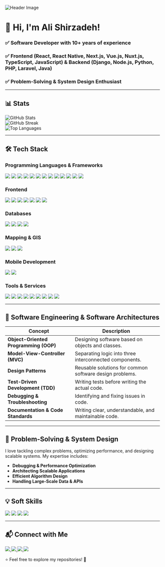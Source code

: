 ![Header Image](https://media.licdn.com/dms/image/v2/D4D16AQGVpxs9Ol8XTg/profile-displaybackgroundimage-shrink_350_1400/profile-displaybackgroundimage-shrink_350_1400/0/1738245292323?e=1747267200&v=beta&t=Nn2nKUo-pvTGSC8c9z9f7zUvUrQuTd6lMmW29vqRlnY)

# 👋 Hi, I'm Ali Shirzadeh!

### ✅ **Software Developer** with **10+ years of experience**  
### ✅ **Frontend (React, React Native, Next.js, Vue.js, Nuxt.js, TypeScript, JavaScript)** & **Backend (Django, Node.js, Python, PHP, Laravel, Java)**  
### ✅ **Problem-Solving & System Design Enthusiast**  

---

## 📊 **Stats**  
<div align="left">
  <img src="https://github-readme-stats.vercel.app/api?username=yourusername&show_icons=true&hide_title=true&count_private=true&hide=prs&theme=tokyonight" alt="GitHub Stats" />
</div>

<div align="left">
  <img src="https://github-readme-streak-stats.herokuapp.com/?user=yourusername&theme=tokyonight" alt="GitHub Streak" />
</div>

<div align="left">
  <img src="https://github-readme-stats.vercel.app/api/top-langs/?username=yourusername&layout=compact&langs_count=10&theme=tokyonight" alt="Top Languages" />
</div>

---

## 🛠️ **Tech Stack**  

### **Programming Languages & Frameworks**
<div align="left">
  <img src="https://img.shields.io/badge/JavaScript-F7DF1E?style=for-the-badge&logo=javascript&logoColor=black" />
  <img src="https://img.shields.io/badge/TypeScript-3178C6?style=for-the-badge&logo=typescript&logoColor=white" />
  <img src="https://img.shields.io/badge/Python-3776AB?style=for-the-badge&logo=python&logoColor=white" />
  <img src="https://img.shields.io/badge/Node.js-43853D?style=for-the-badge&logo=node.js&logoColor=white" />
  <img src="https://img.shields.io/badge/Django-092E20?style=for-the-badge&logo=django&logoColor=white" />
  <img src="https://img.shields.io/badge/Next.js-000000?style=for-the-badge&logo=next.js&logoColor=white" />
  <img src="https://img.shields.io/badge/React-20232A?style=for-the-badge&logo=react&logoColor=61DAFB" />
  <img src="https://img.shields.io/badge/React_Native-20232A?style=for-the-badge&logo=react&logoColor=61DAFB" />
  <img src="https://img.shields.io/badge/Vue.js-4FC08D?style=for-the-badge&logo=vue.js&logoColor=white" />
  <img src="https://img.shields.io/badge/Nuxt.js-00C58E?style=for-the-badge&logo=nuxt.js&logoColor=white" />
  <img src="https://img.shields.io/badge/PHP-777BB4?style=for-the-badge&logo=php&logoColor=white" />
  <img src="https://img.shields.io/badge/Laravel-FF2D20?style=for-the-badge&logo=laravel&logoColor=white" />
  <img src="https://img.shields.io/badge/Java-007396?style=for-the-badge&logo=java&logoColor=white" />
</div>

### **Frontend**
<div align="left">
  <img src="https://img.shields.io/badge/HTML5-E34F26?style=for-the-badge&logo=html5&logoColor=white" />
  <img src="https://img.shields.io/badge/CSS3-1572B6?style=for-the-badge&logo=css3&logoColor=white" />
  <img src="https://img.shields.io/badge/TailwindCSS-06B6D4?style=for-the-badge&logo=tailwindcss&logoColor=white" />
  <img src="https://img.shields.io/badge/Vuetify-1867C0?style=for-the-badge&logo=vuetify&logoColor=white" />
  <img src="https://img.shields.io/badge/Ant_Design-0170FE?style=for-the-badge&logo=antdesign&logoColor=white" />
  <img src="https://img.shields.io/badge/Material_UI-0078D4?style=for-the-badge&logo=mui&logoColor=white" />
  <img src="https://img.shields.io/badge/Bootstrap-563D7C?style=for-the-badge&logo=bootstrap&logoColor=white" />
</div>



### **Databases**
<div align="left">
  <img src="https://img.shields.io/badge/MySQL-4479A1?style=for-the-badge&logo=mysql&logoColor=white" />
  <img src="https://img.shields.io/badge/PostgreSQL-316192?style=for-the-badge&logo=postgresql&logoColor=white" />
  <img src="https://img.shields.io/badge/SQLite-003B57?style=for-the-badge&logo=sqlite&logoColor=white" />
  <img src="https://img.shields.io/badge/MongoDB-47A248?style=for-the-badge&logo=mongodb&logoColor=white" />
</div>

### **Mapping & GIS**
<div align="left">
  <img src="https://img.shields.io/badge/Leaflet-199900?style=for-the-badge&logo=leaflet&logoColor=white" />
  <img src="https://img.shields.io/badge/Google_Earth_Engine-4285F4?style=for-the-badge&logo=googleearth&logoColor=white" />
  <img src="https://img.shields.io/badge/GeoServer-008000?style=for-the-badge&logo=geoserver&logoColor=white" />
</div>

### **Mobile Development**
<div align="left">
  <img src="https://img.shields.io/badge/Android-3DDC84?style=for-the-badge&logo=android&logoColor=white" />
  <img src="https://img.shields.io/badge/iOS-147EFB?style=for-the-badge&logo=ios&logoColor=white" />
</div>

### **Tools & Services**
<div align="left">
  <img src="https://img.shields.io/badge/Git-F05032?style=for-the-badge&logo=git&logoColor=white" />
  <img src="https://img.shields.io/badge/GitLab-FCA121?style=for-the-badge&logo=gitlab&logoColor=white" />
  <img src="https://img.shields.io/badge/Trello-0079D6?style=for-the-badge&logo=trello&logoColor=white" />
  <img src="https://img.shields.io/badge/Sentry-362D59?style=for-the-badge&logo=sentry&logoColor=white" />
  <img src="https://img.shields.io/badge/Firebase-FFCA28?style=for-the-badge&logo=firebase&logoColor=white" />
  <img src="https://img.shields.io/badge/Android_Studio-3DDC84?style=for-the-badge&logo=androidstudio&logoColor=white" />
  <img src="https://img.shields.io/badge/Xcode-147EFB?style=for-the-badge&logo=xcode&logoColor=white" />
  <img src="https://img.shields.io/badge/Postman-FF6C37?style=for-the-badge&logo=postman&logoColor=white" />
  <img src="https://img.shields.io/badge/Swagger-85EA2D?style=for-the-badge&logo=swagger&logoColor=white" />
</div>

---

## 🧠 **Software Engineering & Software Architectures**

| **Concept**                        | **Description**                                            |
|-------------------------------------|------------------------------------------------------------|
| **Object-Oriented Programming (OOP)**  | Designing software based on objects and classes.          |
| **Model-View-Controller (MVC)**      | Separating logic into three interconnected components.    |
| **Design Patterns**                 | Reusable solutions for common software design problems.    |
| **Test-Driven Development (TDD)**   | Writing tests before writing the actual code.              |
| **Debugging & Troubleshooting**     | Identifying and fixing issues in code.                    |
| **Documentation & Code Standards**  | Writing clear, understandable, and maintainable code.      |

---

## 🧠 **Problem-Solving & System Design**  
I love tackling complex problems, optimizing performance, and designing scalable systems. My expertise includes:  
- **Debugging & Performance Optimization**  
- **Architecting Scalable Applications**  
- **Efficient Algorithm Design**  
- **Handling Large-Scale Data & APIs**  

---

## 💡 **Soft Skills**
<div align="left">
  <img src="https://img.shields.io/badge/Teamwork-FF5733?style=for-the-badge&logo=teams&logoColor=white" />
  <img src="https://img.shields.io/badge/SelfManagement-8E44AD?style=for-the-badge&logo=personal-trainer&logoColor=white" />
  <img src="https://img.shields.io/badge/Collaboration-1D4ED8?style=for-the-badge&logo=collaborative&logoColor=white" />
  <img src="https://img.shields.io/badge/Communication-34D399?style=for-the-badge&logo=communication&logoColor=white" />
</div>


---

## 📬 **Connect with Me**  
<div align="left">
  <a href="https://linkedin.com/in/ali-shirzadeh/">
    <img src="https://img.shields.io/badge/LinkedIn-0A66C2?style=for-the-badge&logo=linkedin&logoColor=white" />
  </a>
  <a href="https://x.com/shirzade1">
    <img src="https://img.shields.io/badge/X-1DA1F2?style=for-the-badge&logo=x&logoColor=white" />
  </a>
  <a href="https://medium.com/@ashirzade37">
    <img src="https://img.shields.io/badge/Medium-12100E?style=for-the-badge&logo=medium&logoColor=white" />
  </a>
  <a href="mailto:ashirzade37@gmail.com">
    <img src="https://img.shields.io/badge/Email-D14836?style=for-the-badge&logo=gmail&logoColor=white" />
  </a>
</div>

⭐ Feel free to explore my repositories! 🚀
